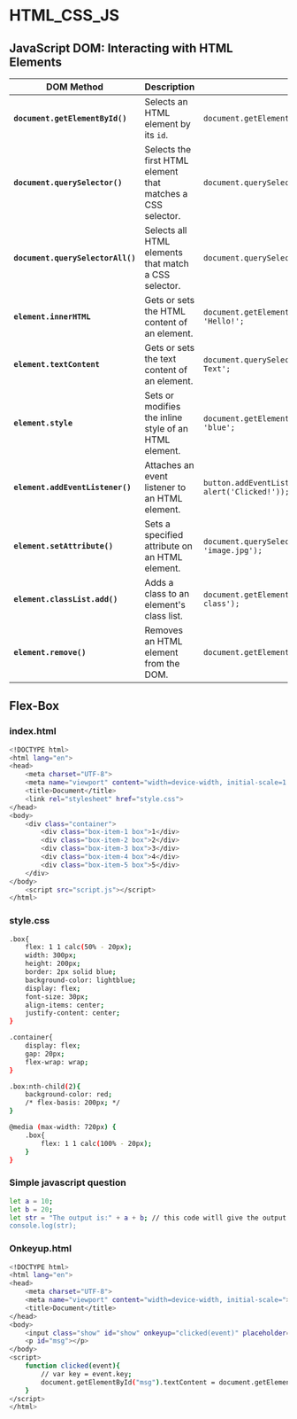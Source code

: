# HTML_CSS_JS

## JavaScript DOM: Interacting with HTML Elements

| **DOM Method**                 | **Description**                                               | **Example**                                                            | **Usage**                                                       |
|---------------------------------|---------------------------------------------------------------|------------------------------------------------------------------------|-----------------------------------------------------------------|
| **`document.getElementById()`** | Selects an HTML element by its `id`.                          | `document.getElementById('myDiv');`                                    | Selects an element with `id="myDiv"`.                           |
| **`document.querySelector()`**  | Selects the first HTML element that matches a CSS selector.   | `document.querySelector('.button');`                                   | Selects the first element with class `button`.                  |
| **`document.querySelectorAll()`**| Selects all HTML elements that match a CSS selector.          | `document.querySelectorAll('.button');`                                | Selects all elements with class `button`.                       |
| **`element.innerHTML`**         | Gets or sets the HTML content of an element.                  | `document.getElementById('myDiv').innerHTML = 'Hello!';`               | Sets the inner HTML of `myDiv` to `"Hello!"`.                   |
| **`element.textContent`**       | Gets or sets the text content of an element.                  | `document.querySelector('p').textContent = 'New Text';`                | Sets the text content of a `<p>` tag to `"New Text"`.           |
| **`element.style`**             | Sets or modifies the inline style of an HTML element.         | `document.getElementById('myDiv').style.color = 'blue';`               | Changes the text color of `myDiv` to `"blue"`.                  |
| **`element.addEventListener()`**| Attaches an event listener to an HTML element.                | `button.addEventListener('click', () => alert('Clicked!'));`           | Executes the function when the button is clicked.               |
| **`element.setAttribute()`**    | Sets a specified attribute on an HTML element.                | `document.querySelector('img').setAttribute('src', 'image.jpg');`      | Changes the `src` of an `<img>` element to `"image.jpg"`.       |
| **`element.classList.add()`**   | Adds a class to an element's class list.                      | `document.getElementById('myDiv').classList.add('new-class');`          | Adds the `"new-class"` to `myDiv`.                              |
| **`element.remove()`**          | Removes an HTML element from the DOM.                         | `document.getElementById('myDiv').remove();`                           | Removes the `myDiv` element from the webpage.                   |

## Flex-Box
### index.html
```bash
<!DOCTYPE html>
<html lang="en">
<head>
    <meta charset="UTF-8">
    <meta name="viewport" content="width=device-width, initial-scale=1.0">
    <title>Document</title>
    <link rel="stylesheet" href="style.css">
</head>
<body>
    <div class="container">
        <div class="box-item-1 box">1</div>
        <div class="box-item-2 box">2</div>
        <div class="box-item-3 box">3</div>
        <div class="box-item-4 box">4</div>
        <div class="box-item-5 box">5</div>
    </div>
</body>
    <script src="script.js"></script>
</html>
```

### style.css
```bash
.box{
    flex: 1 1 calc(50% - 20px);
    width: 300px;
    height: 200px;
    border: 2px solid blue;
    background-color: lightblue;
    display: flex;
    font-size: 30px;
    align-items: center;
    justify-content: center;
}

.container{
    display: flex;
    gap: 20px;
    flex-wrap: wrap;
}

.box:nth-child(2){
    background-color: red;
    /* flex-basis: 200px; */
}

@media (max-width: 720px) {
    .box{
        flex: 1 1 calc(100% - 20px);
    }
}
```

### Simple javascript question
```bash
let a = 10;
let b = 20;
let str = "The output is:" + a + b; // this code witll give the output as "The output is:1020
console.log(str);
```
### Onkeyup.html
```bash
<!DOCTYPE html>
<html lang="en">
<head>
    <meta charset="UTF-8">
    <meta name="viewport" content="width=device-width, initial-scale=">
    <title>Document</title>
</head>
<body>
    <input class="show" id="show" onkeyup="clicked(event)" placeholder="Enter here"></input>
    <p id="msg"></p>
</body>
<script>
    function clicked(event){
        // var key = event.key;
        document.getElementById("msg").textContent = document.getElementById("show").value;
    }
</script>
</html>
```


